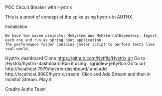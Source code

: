 POC Circuit Breaker with Hystrix

This is a proof of concept of the spike using hystrix in AUTHX.

Installation

	We have two maven projects: MySystem and MyExternalDependecy. Import each one and run as spring boot application.
	The performance folder contains jmeter script to perform tests like real world.

Hystrix dashboard
	Clone  https://github.com/Netflix/Hystrix.git
	Go to /Hystrix/hystrix-dashboard
	Run it using ../gradlew jettyRun
	Go to url http://localhost:7979/hystrix-dashboard/ and add http://localhost:9080/hystrix.stream. Click and Add Stream and then in monitor Stream.
	Play it

Credits
	Authx Team
